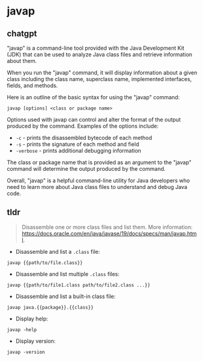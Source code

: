 # javap 
## chatgpt 
"javap" is a command-line tool provided with the Java Development Kit (JDK) that can be used to analyze Java class files and retrieve information about them. 

When you run the "javap" command, it will display information about a given class including the class name, superclass name, implemented interfaces, fields, and methods. 

Here is an outline of the basic syntax for using the "javap" command:

```
javap [options] <class or package name>
```

Options used with javap can control and alter the format of the output produced by the command. Examples of the options include:

- `-c` - prints the disassembled bytecode of each method
- `-s` - prints the signature of each method and field
- `-verbose` - prints additional debugging information

The class or package name that is provided as an argument to the "javap" command will determine the output produced by the command.

Overall, "javap" is a helpful command-line utility for Java developers who need to learn more about Java class files to understand and debug Java code. 

## tldr 
 
> Disassemble one or more class files and list them.
> More information: <https://docs.oracle.com/en/java/javase/19/docs/specs/man/javap.html>.

- Disassemble and list a `.class` file:

`javap {{path/to/file.class}}`

- Disassemble and list multiple `.class` files:

`javap {{path/to/file1.class path/to/file2.class ...}}`

- Disassemble and list a built-in class file:

`javap java.{{package}}.{{class}}`

- Display help:

`javap -help`

- Display version:

`javap -version`
